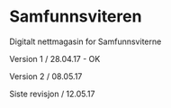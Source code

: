 # Samfunnsviteren
Digitalt nettmagasin for Samfunnsviterne


Version 1 / 28.04.17 - OK

Version 2 / 08.05.17

Siste revisjon / 12.05.17
 

